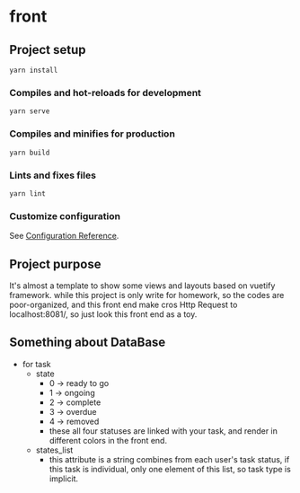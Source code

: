 # front

## Project setup

```
yarn install
```

### Compiles and hot-reloads for development

```
yarn serve
```

### Compiles and minifies for production

```
yarn build
```

### Lints and fixes files

```
yarn lint
```

### Customize configuration

See [Configuration Reference](https://cli.vuejs.org/config/).

## Project purpose

It's almost a template to show some views and layouts based on vuetify framework. while this project is only write for
homework, so the codes are poor-organized, and this front end make cros Http Request to localhost:8081/, so just look
this front end as a toy.

## Something about DataBase

- for task
    - state
        - 0 -> ready to go
        - 1 -> ongoing
        - 2 -> complete
        - 3 -> overdue
        - 4 -> removed
        - these all four statuses are linked with your task, and render in different colors in the front end.
    - states_list
        - this attribute is a string combines from each user's task status, if this task is individual, only one element
          of this list, so task type is implicit.
